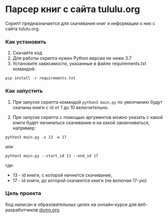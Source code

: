 # Парсер книг с сайта tululu.org

Скрипт предназначается для скачивания книг и информации о них с сайта tululu.org.

### Как установить

1. Скачайте код
2. Для работы скрипта нужен Python версии не ниже 3.7
3. Установите зависимости, указанные в файле requirements.txt командой:

``pip install -r requirements.txt``

### Как запустить

1. При запуске скрипта командой ```python3 main.py``` по умолчанию будут скачаны книги с id от 1 до 10 включительно.

2. При запуске скрипта с помощью аргументов можно указать с какой книги будет начинаться скачивание и на какой заканчиваться, например:

```python3 main.py -s 13 -e 17```

или 

```python3 main.py --start_id 13 --end_id 17```

где:
* 13 - id книги, с которой начнется скачивание,
* 17 - id книги, до которой скачаются книги (не включая 17-ую)

### Цель проекта

Код написан в образовательных целях на онлайн-курсе для веб-разработчиков [dvmn.org](https://dvmn.org/).